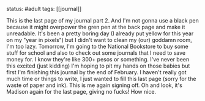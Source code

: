 status: #adult 
tags: [[journal]]

This is the last page of my journal part 2. And I'm not gonna use a black pen because it might overpower the gren pen at the back page and make it unreadable. It's been a pretty boring day (I already put yellow for this year on my "year in pixels") but I didn't want to clean my (our) goddamn room, I'm too lazy. Tomorrow, I'm going to the National Bookstore to buy some stuff for school and also to check out some journals that I need to save money for. I know they're like 300+ pesos or something. I've never been this excited (just kidding) I'm hoping to pit my hands on those babies but first I'm finishing this journal by the end of February. I haven't really got much time or things to write, I just wanted to fill this last page (sorry for the waste of paper and ink). This is me again signing off. Oh and look, it's Madison again for the last page, giving no fucks! How nice.